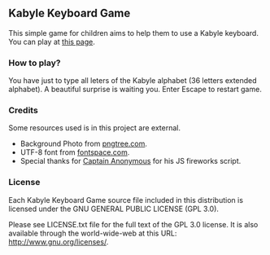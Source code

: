 ## Kabyle Keyboard Game

This simple game for children aims to help them to use a Kabyle keyboard. You can play at [this page](https://nabil509.github.io/kab-kb-game/).

### How to play?

You have just to type all leters of the Kabyle alphabet (36 letters extended alphabet). A beautiful surprise is waiting you. Enter Escape to restart game.

### Credits

Some resources used is in this project are external.
- Background Photo from [pngtree.com](https://pngtree.com/freebackground/school-boards-background_362800.html).
- UTF-8 font from [fontspace.com](https://www.fontspace.com/dejavu/dejavu-sans-mono).
- Special thanks for [Captain Anonymous](https://codepen.io/anon/pen/jdgaKd) for his JS fireworks script. 

### License

Each Kabyle Keyboard Game source file included in this distribution is licensed under the GNU GENERAL PUBLIC LICENSE (GPL 3.0).

Please see LICENSE.txt file for the full text of the GPL 3.0 license. It is also available through the world-wide-web at this URL: http://www.gnu.org/licenses/.